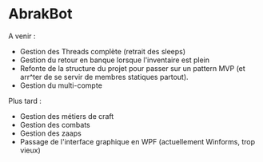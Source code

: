 # AbrakBot

A venir :
- Gestion des Threads complète (retrait des sleeps)
- Gestion du retour en banque lorsque l'inventaire est plein
- Refonte de la structure du projet pour passer sur un pattern MVP (et arr^ter de se servir de membres statiques partout).
- Gestion du multi-compte

Plus tard :
- Gestion des métiers de craft
- Gestion des combats
- Gestion des zaaps
- Passage de l'interface graphique en WPF (actuellement Winforms, trop vieux)